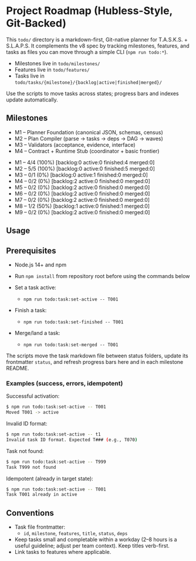 # Project Roadmap (Hubless-Style, Git-Backed)

This `todo/` directory is a markdown-first, Git-native planner for T.A.S.K.S. + S.L.A.P.S. It complements the v8 spec by tracking milestones, features, and tasks as files you can move through a simple CLI (`npm run todo:*`).

- Milestones live in `todo/milestones/`
- Features live in `todo/features/`
- Tasks live in `todo/tasks/{milestone}/{backlog|active|finished|merged}/`

Use the scripts to move tasks across states; progress bars and indexes update automatically.

## Milestones

- M1 – Planner Foundation (canonical JSON, schemas, census)
- M2 – Plan Compiler (parse → tasks → deps → DAG → waves)
- M3 – Validators (acceptance, evidence, interface)
- M4 – Contract + Runtime Stub (coordinator + basic frontier)

<!-- PROGRESS:START ROADMAP -->
- M1 – 4/4 (100%) [backlog:0 active:0 finished:4 merged:0]
- M2 – 5/5 (100%) [backlog:0 active:0 finished:5 merged:0]
- M3 – 0/1 (0%) [backlog:0 active:1 finished:0 merged:0]
- M4 – 0/2 (0%) [backlog:2 active:0 finished:0 merged:0]
- M5 – 0/2 (0%) [backlog:2 active:0 finished:0 merged:0]
- M6 – 0/2 (0%) [backlog:2 active:0 finished:0 merged:0]
- M7 – 0/2 (0%) [backlog:2 active:0 finished:0 merged:0]
- M8 – 1/2 (50%) [backlog:1 active:0 finished:1 merged:0]
- M9 – 0/2 (0%) [backlog:2 active:0 finished:0 merged:0]
<!-- PROGRESS:END ROADMAP -->

## Usage

## Prerequisites
- Node.js 14+ and npm
- Run `npm install` from repository root before using the commands below

- Set a task active:
  - `npm run todo:task:set-active -- T001`
- Finish a task:
  - `npm run todo:task:set-finished -- T001`
- Merge/land a task:
  - `npm run todo:task:set-merged -- T001`

The scripts move the task markdown file between status folders, update its frontmatter `status`, and refresh progress bars here and in each milestone README.

### Examples (success, errors, idempotent)

Successful activation:
```bash
$ npm run todo:task:set-active -- T001
Moved T001 -> active
```

Invalid ID format:
```bash
$ npm run todo:task:set-active -- t1
Invalid task ID format. Expected T### (e.g., T070)
```

Task not found:
```bash
$ npm run todo:task:set-active -- T999
Task T999 not found
```

Idempotent (already in target state):
```bash
$ npm run todo:task:set-active -- T001
Task T001 already in active
```

## Conventions

- Task file frontmatter:
  - `id`, `milestone`, `features`, `title`, `status`, `deps`
- Keep tasks small and completable within a workday (2–8 hours is a useful guideline; adjust per team context). Keep titles verb-first.
- Link tasks to features where applicable.
